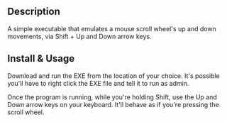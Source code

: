 ## Description

A simple executable that emulates a mouse scroll wheel's up and down movements, via Shift + Up and Down arrow keys.


## Install & Usage

Download and run the EXE from the location of your choice. It's possible you'll have to right click the EXE file and tell it to run as admin.

Once the program is running, while you're holding Shift, use the Up and Down arrow keys on your keyboard. It'll behave as if you're pressing the scroll wheel.
